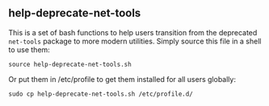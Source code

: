 ## help-deprecate-net-tools

This is a set of bash functions to help users transition from the deprecated
`net-tools` package to more modern utilities. Simply source this file in a
shell to use them:

    source help-deprecate-net-tools.sh

Or put them in /etc/profile to get them installed for all users globally:

    sudo cp help-deprecate-net-tools.sh /etc/profile.d/
